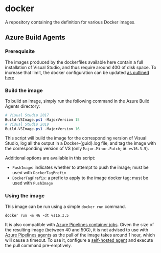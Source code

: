 # docker
A repository containing the definition for various Docker images.


## Azure Build Agents
### Prerequisite
The images produced by the dockerfiles available here contain a full installation of Visual Studio, and thus require around 40G of disk space. 
To increase that limit, the docker configuration can be updated [as outlined here](https://docs.microsoft.com/en-us/virtualization/windowscontainers/manage-containers/container-storage#storage-limits)

### Build the image
To build an image, simply run the following command in the Azure Build Agents directory:
```powershell
# Visual Studio 2017
Build-VSImage.ps1 -MajorVersion 15
# Visual Studio 2019
Build-VSImage.ps1 -MajorVersion 16
```
This script will build the image for the corresponding version of Visual Studio, log all the output in a Docker-{guid}.log file, and tag the image with the corresponding version of VS (only `Major.Minor.Patch`; ie. `vs16.3.5`).

Additional options are available in this script:
- `PushImage`: indicates whether to attempt to push the image; must be used with `DockerTagPrefix`
- `DockerTagPrefix`: a prefix to apply to the image docker tag; must be used with `PushImage`

### Using the image
This image can be run using a simple `docker run` command.
```docker
docker run -m 4G -dt vs16.3.5
```
It is also compatible with [Azure Pipelines container jobs](https://docs.microsoft.com/en-us/azure/devops/pipelines/process/container-phases?view=azure-devops&tabs=yaml). Given the size of the resulting image (between 40 and 50G), it is not advised to use with [Azure Pipelines agents](https://docs.microsoft.com/en-us/azure/devops/pipelines/agents/agents?view=azure-devops) as the pull of the image takes around 1 hour, which will cause a timeout. To use it, configure a [self-hosted agent](https://docs.microsoft.com/en-us/azure/devops/pipelines/agents/v2-windows?view=azure-devops) and execute the pull command pre-emptively.